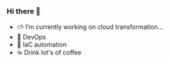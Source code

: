 ### Hi there 👋

- ⛅ I’m currently working on cloud transformation...
- 🚀 DevOps
- 💪 IaC automation
- ☕ Drink lot's of coffee


<!--
**MrJGrav/MrJGrav** is a ✨ _special_ ✨ repository because its `README.md` (this file) appears on your GitHub profile.


⛅ Azure
🚗 Automation
🐚 PowerShell
💪 ARM Templates
⚡ Azure Functions
🚀 DevOps
Here are some ideas to get you started:

- 🔭 I’m currently working on ...
- 🌱 I’m currently learning ...
- 👯 I’m looking to collaborate on ...
- 🤔 I’m looking for help with ...
- 💬 Ask me about ...
- 📫 How to reach me: ...
- 😄 Pronouns: ...
- ⚡ Fun fact: ...
-->
